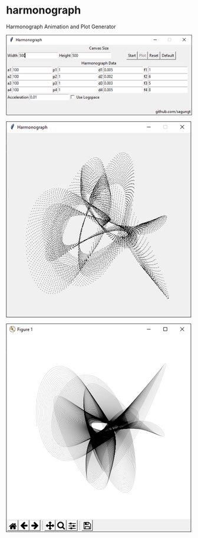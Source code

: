 # harmonograph
Harmonograph Animation and Plot Generator

![Harmonograph](https://raw.githubusercontent.com/sagungt/harmonograph/master/screenshot/1.png)

![Harmonograph](https://raw.githubusercontent.com/sagungt/harmonograph/master/screenshot/2.png)

![Harmonograph](https://raw.githubusercontent.com/sagungt/harmonograph/master/screenshot/3.png)
